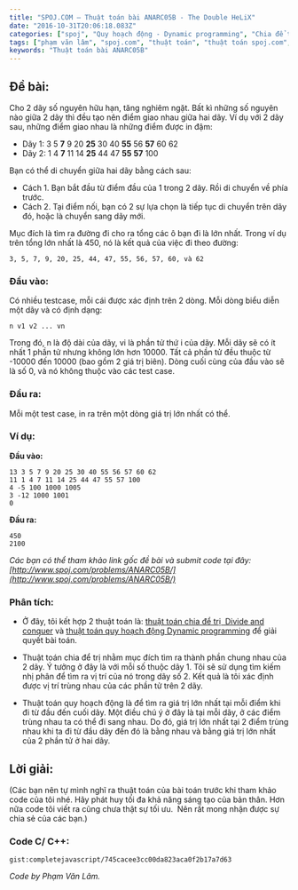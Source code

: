 ```yaml
---
title: "SPOJ.COM – Thuật toán bài ANARC05B - The Double HeLiX"
date: "2016-10-31T20:06:18.083Z"
categories: ["spoj", "Quy hoạch động - Dynamic programming", "Chia để trị - Divide and Conquer"]
tags: ["phạm văn lâm", "spoj.com", "thuật toán", "thuật toán spoj.com", "quy hoạch động dynamic programming", "chia để trị divide and conquer"]
keywords: "Thuật toán bài ANARC05B"
---
```


## Đề bài:

Cho 2 dãy số nguyên hữu hạn, tăng nghiêm ngặt. Bất kì những số nguyên nào giữa 2 dãy thì đều tạo nên điểm giao nhau giữa hai dãy. Ví dụ với 2 dãy sau, những điểm giao nhau là những điểm được in đậm: 

  * Dãy 1: 3 5 **7** 9 20 **25** 30 40 **55** 56 **57** 60 62
  * Dãy 2: 1 4 **7** 11 14 **25** 44 47 **55** **57** 100 
  
Bạn có thể di chuyển giữa hai dãy bằng cách sau: 

  * Cách 1\. Bạn bắt đầu từ điểm đầu của 1 trong 2 dãy. Rồi di chuyển về phía trước. 
  * Cách 2\. Tại điểm nối, bạn có 2 sự lựa chọn là tiếp tục di chuyển trên dãy đó, hoặc là chuyển sang dãy mới. 
  
Mục đích là tìm ra đường đi cho ra tổng các ô bạn đi là lớn nhất. Trong ví dụ trên tổng lớn nhất là 450, nó là kết quả của việc đi theo đường: 

```
3, 5, 7, 9, 20, 25, 44, 47, 55, 56, 57, 60, và 62
```

### Đầu vào:

Có nhiều testcase, mỗi cái được xác định trên 2 dòng. Mỗi dòng biểu diễn một dãy và có định dạng: 

```
n v1 v2 ... vn
``` 

Trong đó, n là độ dài của dãy, vi là phần tử thứ i của dãy. Mỗi dãy sẽ có ít nhất 1 phần tử nhưng không lớn hơn 10000\. Tất cả phần tử đều thuộc từ -10000 đến 10000 (bao gồm 2 giá trị biên). Dòng cuối cùng của đầu vào sẽ là số 0, và nó không thuộc vào các test case.

### Đầu ra:

Mỗi một test case, in ra trên một dòng giá trị lớn nhất có thể.

### Ví dụ:

**Đầu vào:**

```
13 3 5 7 9 20 25 30 40 55 56 57 60 62
11 1 4 7 11 14 25 44 47 55 57 100
4 -5 100 1000 1005
3 -12 1000 1001
0
```

**Đầu ra:**

```
450
2100
```

_Các bạn có thể tham khảo link gốc đề bài và submit code tại đây: [http://www.spoj.com/problems/ANARC05B/](http://www.spoj.com/problems/ANARC05B/)_

### Phân tích:

  * Ở đây, tôi kết hợp 2 thuật toán là: [thuật toán chia để trị  Divide and conquer](/category/chia-de-tri-divide-and-conquer/) và [thuật toán quy hoạch động Dynamic programming](/category/quy-hoach-dong-dynamic-programming/) để giải quyết bài toán.
  
  * Thuật toán chia để trị nhằm mục đích tìm ra thành phần chung nhau của 2 dãy. Ý tưởng ở đây là với mỗi số thuộc dãy 1\. Tôi sẽ sử dụng tìm kiếm nhị phân để tìm ra vị trí của nó trong dãy số 2\. Kết quả là tôi xác định được vị trí trùng nhau của các phần tử trên 2 dãy.
  
  * Thuật toán quy hoạch động là để tìm ra giá trị lớn nhất tại mỗi điểm khi đi từ đầu đến cuối dãy. Một điều chú ý ở đây là tại mỗi dãy, ở các điểm trùng nhau ta có thể đi sang nhau. Do đó, giá trị lớn nhất tại 2 điểm trùng nhau khi ta đi từ đầu dãy đến đó là bằng nhau và bằng giá trị lớn nhất của 2 phần tử ở hai dãy.

## **Lời giải:**

(Các bạn nên tự mình nghĩ ra thuật toán của bài toán trước khi tham khảo code của tôi nhé. Hãy phát huy tối đa khả năng sáng tạo của bản thân. Hơn nữa code tôi viết ra cũng chưa thật sự tối ưu.  Nên rất mong nhận được sự chia sẻ của các bạn.)

### **Code C/ C++:**

`gist:completejavascript/745cacee3cc00da823aca0f2b17a7d63`

_Code by Phạm Văn Lâm._


